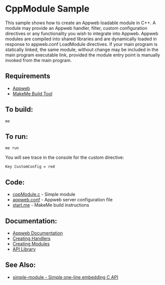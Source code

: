 CppModule Sample
===

This sample shows how to create an Appweb loadable module in C++. A module may provide an Appweb handler, 
filter, custom configuration directives or any functionality you wish to integrate into Appweb. Appweb modules 
are compiled into shared libraries and are dynamically loaded in response to appweb.conf LoadModule directives. 
If your main program is statically linked, the same module, without change may be included in the main program 
executable link, provided the module entry point is manually invoked from the main program.

Requirements
---
* [Appweb](http://embedthis.com/downloads/appweb/download.ejs)
* [MakeMe Build Tool](http://embedthis.com/downloads/me/download.ejs)

To build:
---
    me

To run:
---
    me run

You will see trace in the console for the custom directive:

    Key CustomConfig = red

Code:
---
* [cppModule.c](cppModule.c) - Simple module
* [appweb.conf](appweb.conf) - Appweb server configuration file
* [start.me](start.me) - MakeMe build instructions

Documentation:
---
* [Appweb Documentation](http://embedthis.com/products/appweb/doc/index.html)
* [Creating Handlers](http://embedthis.com/products/appweb/doc/guide/appweb/programmers/handlers.html)
* [Creating Modules](http://embedthis.com/products/appweb/doc/guide/appweb/programmers/modules.html)
* [API Library](http://embedthis.com/products/appweb/doc/api/native.html)

See Also:
---
* [simple-module - Simple one-line embedding C API](../simple-module/README.md)
